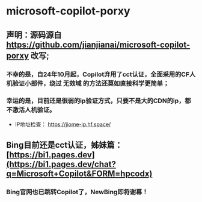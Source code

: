 # microsoft-copilot-porxy

## 声明：源码源自 https://github.com/jianjianai/microsoft-copilot-porxy 改写;

### 不幸的是，自24年10月起，Copilot弃用了cct认证，全面采用的CF人机验证小部件，绕过 无效域 的方法还莫如直接科学更简单；
### 幸运的是，目前还是很弱的ip验证方式，只要不是大的CDN的ip，都不激活人机验证。
-    IP地址检查： https://jiome-ip.hf.space/

## Bing目前还是cct认证，姊妹篇： [https://bi1.pages.dev](https://bi1.pages.dev/chat?q=Microsoft+Copilot&FORM=hpcodx)
### Bing官网也已跳转Copilot了，NewBing即将谢幕！
